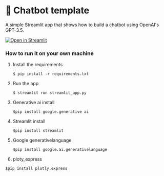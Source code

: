 # 💬 Chatbot template

A simple Streamlit app that shows how to build a chatbot using OpenAI's GPT-3.5.

[![Open in Streamlit](https://static.streamlit.io/badges/streamlit_badge_black_white.svg)](https://chatbot-template.streamlit.app/)

### How to run it on your own machine

1. Install the requirements

   ```
   $ pip install -r requirements.txt
   ```

2. Run the app

   ```
   $ streamlit run streamlit_app.py
   ```

3. Generative ai install
   
   ```
   $pip install google.generative ai
   ```

5. Streamlit install
   
   ```
   $pip install streamlit
   ```
6. Google generativelanguage

   ```
   $pip install google.ai.generativelanguage
   ```
7.  ploty_express
   ```
   $pip install plotly.express
   ```
